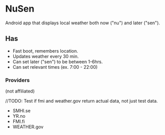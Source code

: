 # NuSen

Android app that displays local weather both now ("nu") and later ("sen").

## Has

* Fast boot, remembers location.
* Updates weather every 30 min.
* Can set later ("sen") to be between 1-6hrs.
* Can set relevant times (ex. 7:00 - 22:00)

### Providers
(not affiliated)

//TODO: Test if fmi and weather.gov return actual data, not just test data.

* SMHI.se
* YR.no
* FMI.fi
* WEATHER.gov
